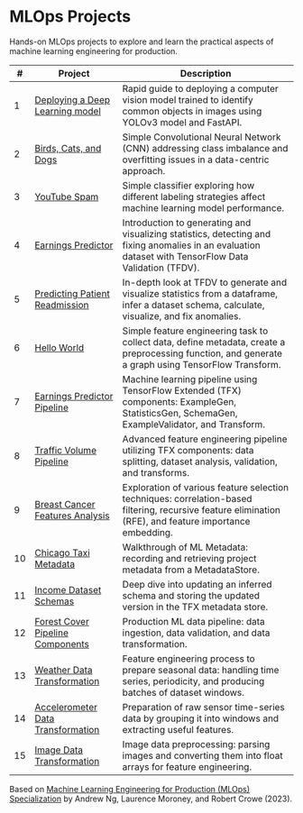 # MLOps Projects

Hands-on MLOps projects to explore and learn the practical aspects of machine learning engineering for production.

| #   | Project                                                               | Description                                                                                                                                              |
| --- | --------------------------------------------------------------------- | -------------------------------------------------------------------------------------------------------------------------------------------------------- |
| 1   | [Deploying a Deep Learning model](01-deploying-a-deep-learning-model) | Rapid guide to deploying a computer vision model trained to identify common objects in images using YOLOv3 model and FastAPI.                            |
| 2   | [Birds, Cats, and Dogs](02-data-centric-approach)                     | Simple Convolutional Neural Network (CNN) addressing class imbalance and overfitting issues in a data-centric approach.                                  |
| 3   | [YouTube Spam](03-data-labeling)                                      | Simple classifier exploring how different labeling strategies affect machine learning model performance.                                                 |
| 4   | [Earnings Predictor](04-tensorflow-data-validation)                   | Introduction to generating and visualizing statistics, detecting and fixing anomalies in an evaluation dataset with TensorFlow Data Validation (TFDV).   |
| 5   | [Predicting Patient Readmission](05-data-validation)                  | In-depth look at TFDV to generate and visualize statistics from a dataframe, infer a dataset schema, calculate, visualize, and fix anomalies.            |
| 6   | [Hello World](06-simple-feature-engineering)                          | Simple feature engineering task to collect data, define metadata, create a preprocessing function, and generate a graph using TensorFlow Transform.      |
| 7   | [Earnings Predictor Pipeline](07-feature-engineering-pipeline)        | Machine learning pipeline using TensorFlow Extended (TFX) components: ExampleGen, StatisticsGen, SchemaGen, ExampleValidator, and Transform.             |
| 8   | [Traffic Volume Pipeline](08-feature-engineering)                     | Advanced feature engineering pipeline utilizing TFX components: data splitting, dataset analysis, validation, and transforms.                            |
| 9   | [Breast Cancer Features Analysis](09-feature-selection)               | Exploration of various feature selection techniques: correlation-based filtering, recursive feature elimination (RFE), and feature importance embedding. |
| 10  | [Chicago Taxi Metadata](10-ml-metadata)                               | Walkthrough of ML Metadata: recording and retrieving project metadata from a MetadataStore.                                                              |
| 11  | [Income Dataset Schemas](11-iterative-schema)                         | Deep dive into updating an inferred schema and storing the updated version in the TFX metadata store.                                                    |
| 12  | [Forest Cover Pipeline Components](12-data-pipeline-components)       | Production ML data pipeline: data ingestion, data validation, and data transformation.                                                                   |
| 13  | [Weather Data Transformation](13-time-series-data)                    | Feature engineering process to prepare seasonal data: handling time series, periodicity, and producing batches of dataset windows.                       |
| 14  | [Accelerometer Data Transformation](14-accelerometer-data)            | Preparation of raw sensor time-series data by grouping it into windows and extracting useful features.                                                   |
| 15  | [Image Data Transformation](15-image-data)                            | Image data preprocessing: parsing images and converting them into float arrays for feature engineering.                                                  |

Based on [Machine Learning Engineering for Production (MLOps) Specialization](https://www.deeplearning.ai/courses/machine-learning-engineering-for-production-mlops/) by Andrew Ng, Laurence Moroney, and Robert Crowe (2023).

